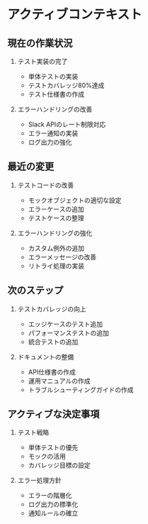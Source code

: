 # アクティブコンテキスト

## 現在の作業状況
1. テスト実装の完了
   - 単体テストの実装
   - テストカバレッジ80%達成
   - テスト仕様書の作成

2. エラーハンドリングの改善
   - Slack APIのレート制限対応
   - エラー通知の実装
   - ログ出力の強化

## 最近の変更
1. テストコードの改善
   - モックオブジェクトの適切な設定
   - エラーケースの追加
   - テストケースの整理

2. エラーハンドリングの強化
   - カスタム例外の追加
   - エラーメッセージの改善
   - リトライ処理の実装

## 次のステップ
1. テストカバレッジの向上
   - エッジケースのテスト追加
   - パフォーマンステストの追加
   - 統合テストの追加

2. ドキュメントの整備
   - API仕様書の作成
   - 運用マニュアルの作成
   - トラブルシューティングガイドの作成

## アクティブな決定事項
1. テスト戦略
   - 単体テストの優先
   - モックの活用
   - カバレッジ目標の設定

2. エラー処理方針
   - エラーの階層化
   - ログ出力の標準化
   - 通知ルールの確立
